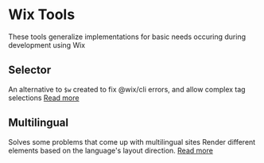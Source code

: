 # Wix Tools
These tools generalize implementations for basic needs occuring during development using Wix

## Selector
An alternative to `$w` created to fix @wix/cli errors, and allow complex tag selections
[Read more](./selector/readme.md)

## Multilingual
Solves some problems that come up with multilingual sites
Render different elements based on the language's layout direction.
[Read more](./multilingual/readme.md)